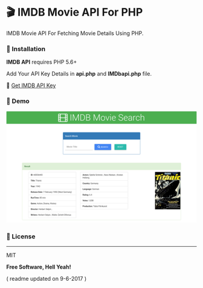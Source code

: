 # :clapper: IMDB Movie API For PHP

IMDB Movie API For Fetching Movie Details Using PHP.

### :pushpin: Installation

**IMDB API** requires PHP 5.6+

Add Your API Key Details in **api.php** and **IMDbapi.php** file.

:key: [Get IMDB API Key](http://imdbapi.net/user/api "Get IMDB API Key")

### :pushpin: Demo

![alt text](https://github.com/shindesharad71/IMDB-API-PHP/blob/master/screen.png?raw=true "IMDB Movie Finder")

### :pushpin: License
----

MIT

**Free Software, Hell Yeah!**


( readme updated on 9-6-2017 )

